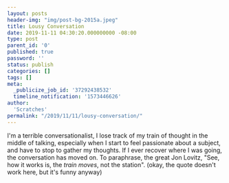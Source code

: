 ```yaml
---
layout: posts
header-img: "img/post-bg-2015a.jpeg"
title: Lousy Conversation
date: 2019-11-11 04:30:20.000000000 -08:00
type: post
parent_id: '0'
published: true
password: ''
status: publish
categories: []
tags: []
meta:
  _publicize_job_id: '37292438532'
  timeline_notification: '1573446626'
author:
  'Scratches'
permalink: "/2019/11/11/lousy-conversation/"
---
```


I'm a terrible conversationalist, I lose track of my train of thought in the middle of talking, especially when I start to feel passionate about a subject, and have to stop to gather my thoughts. If I ever recover where I was going, the conversation has moved on. To paraphrase, the great Jon Lovitz, "See, how it works is, the <em>train moves</em>, not the station". (okay, the quote doesn't work here, but it's funny anyway)

